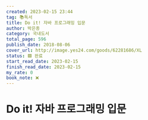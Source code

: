 ```yaml
---
created: 2023-02-15 23:44
tag: 📚독서
title: Do it! 자바 프로그래밍 입문
author: 박은종
category: 국내도서
total_page: 596
publish_date: 2018-08-06
cover_url: http://image.yes24.com/goods/62281686/XL
status: 🟩 완료
start_read_date: 2023-02-15
finish_read_date: 2023-02-15
my_rate: 0
book_note: ❌
---
```


# Do it! 자바 프로그래밍 입문

